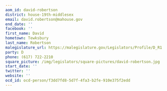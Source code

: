 ```yaml
---
aom_id: david-robertson
district: house-19th-middlesex
email: david.robertson@mahouse.gov
end_date: ''
facebook: ''
first_name: David
hometown: Tewksbury
last_name: Robertson
malegislature_url: https://malegislature.gov/Legislators/Profile/D_R1
party: D
phone: (617) 722-2210
square_picture: /img/legislators/square-pictures/david-robertson.jpg
start_date: ''
twitter: ''
website: ''
ocd_id: ocd-person/f3dd7fd8-5d7f-4fa3-b2fe-910e375f2edd
---
```

